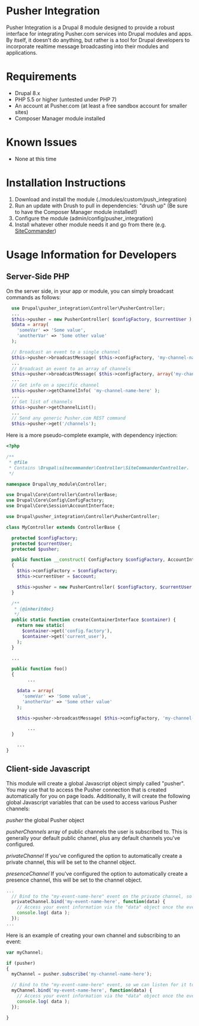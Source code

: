# Pusher Integration
Pusher Integration is a Drupal 8 module designed to provide a robust interface for integrating Pusher.com services into Drupal modules and apps. By itself, it doesn't do anything, but rather is a tool for Drupal developers to incorporate realtime message broadcasting into their modules and applications.

# Requirements

* Drupal 8.x
* PHP 5.5 or higher (untested under PHP 7)
* An account at Pusher.com (at least a free sandbox account for smaller sites)
* Composer Manager module installed

# Known Issues

* None at this time

# Installation Instructions

1. Download and install the module (./modules/custom/push_integration)
2. Run an update with Drush to pull in dependencies: "drush up" (Be sure to have the Composer Manager module installed!)
3. Configure the module (admin/config/pusher_integration)
4. Install whatever other module needs it and go from there (e.g. [SiteCommander](https://github.com/IncursusInc/sitecommander))

# Usage Information for Developers

## Server-Side PHP

On the server side, in your app or module, you can simply broadcast commands as follows:

```php
  use Drupal\pusher_integration\Controller\PusherController;
  ...
  $this->pusher = new PusherController( $configFactory, $currentUser );
  $data = array(
    'someVar' => 'Some value',
    'anotherVar' => 'Some other value'
  );

  // Broadcast an event to a single channel
  $this->pusher->broadcastMessage( $this->configFactory, 'my-channel-name-here', 'my-event-name-here', $data );
  ...
  // Broadcast an event to an array of channels
  $this->pusher->broadcastMessage( $this->configFactory, array('my-channel-name-here', 'channel2'), 'my-event-name-here', $data );
  ...
  // Get info on a specific channel
  $this->pusher->getChannelInfo( 'my-channel-name-here' );
  ...
  // Get list of channels
  $this->pusher->getChannelList();
  ...
  // Send any generic Pusher.com REST command
  $this->pusher->get('/channels');
```


Here is a more pseudo-complete example, with dependency injection:

```php
<?php

/**
 * @file
 * Contains \Drupal\sitecommander\Controller\SiteCommanderController.
 */

namespace Drupal\my_module\Controller;

use Drupal\Core\Controller\ControllerBase;
use Drupal\Core\Config\ConfigFactory;
use Drupal\Core\Session\AccountInterface;

use Drupal\pusher_integration\Controller\PusherController;

class MyController extends ControllerBase {

  protected $configFactory;
  protected $currentUser;
  protected $pusher;

  public function __construct( ConfigFactory $configFactory, AccountInterface $account )
  {
    $this->configFactory = $configFactory;
    $this->currentUser = $account;

    $this->pusher = new PusherController( $configFactory, $currentUser );
  }

  /**
   * {@inheritdoc}
   */
  public static function create(ContainerInterface $container) {
    return new static(
      $container->get('config.factory'),
      $container->get('current_user'),
    );
  }

  ...

  public function foo()
  {
		...

    $data = array(
      'someVar' => 'Some value',
      'anotherVar' => 'Some other value'
    );

    $this->pusher->broadcastMessage( $this->configFactory, 'my-channel-name-here', 'my-event-name-here', $data );

		...
  }

	...
}
```

## Client-side Javascript

This module will create a global Javascript object simply called "pusher". You may use that to access the Pusher connection that is created automatically for you on page loads. Additionally, it will create the following global Javascript variables that can be used to access various Pusher channels:

*pusher*
  the global Pusher object

*pusherChannels*
  array of public channels the user is subscribed to. This is generally your default public channel, plus any default channels you've configured.
  
*privateChannel*
  If you've configured the option to automatically create a private channel, this will be set to the channel object.

*presenceChannel*
  If you've configured the option to automatically create a presence channel, this will be set to the channel object.
  
```javascript
...
  // Bind to the "my-event-name-here" event on the private channel, so we can listen for it to come across the wire!
  privateChannel.bind('my-event-name-here', function(data) {
	// Access your event information via the "data" object once the event is received by the client/browser
	console.log( data );
  });
...
```

Here is an example of creating your own channel and subscribing to an event:
  
```javascript
var myChannel;

if (pusher)
{
  myChannel = pusher.subscribe('my-channel-name-here');

  // Bind to the "my-event-name-here" event, so we can listen for it to come across the wire!
  myChannel.bind('my-event-name-here', function(data) {
	// Access your event information via the "data" object once the event is received by the client/browser
	console.log( data );
  });

}
```
